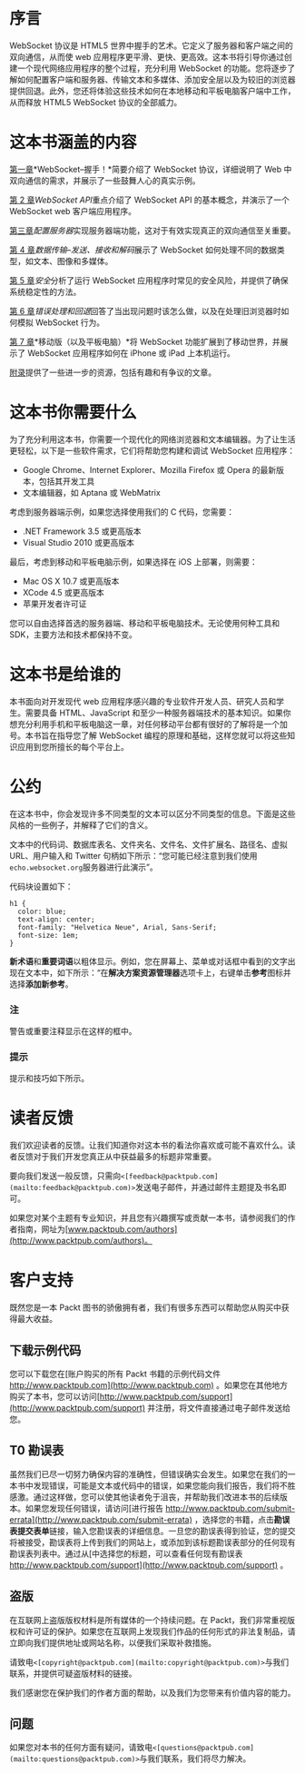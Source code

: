 # 序言

WebSocket 协议是 HTML5 世界中握手的艺术。它定义了服务器和客户端之间的双向通信，从而使 web 应用程序更平滑、更快、更高效。这本书将引导你通过创建一个现代网络应用程序的整个过程，充分利用 WebSocket 的功能。您将逐步了解如何配置客户端和服务器、传输文本和多媒体、添加安全层以及为较旧的浏览器提供回退。此外，您还将体验这些技术如何在本地移动和平板电脑客户端中工作，从而释放 HTML5 WebSocket 协议的全部威力。

# 这本书涵盖的内容

[第一章](01.html "Chapter 1. WebSocket – a Handshake!")*WebSocket–握手！*简要介绍了 WebSocket 协议，详细说明了 Web 中双向通信的需求，并展示了一些鼓舞人心的真实示例。

[第 2 章](02.html "Chapter 2. The WebSocket API")*WebSocket API*重点介绍了 WebSocket API 的基本概念，并演示了一个 WebSocket web 客户端应用程序。

[第三章](03.html "Chapter 3. Configuring the Server")*配置服务器*实现服务器端功能，这对于有效实现真正的双向通信至关重要。

[第 4 章](04.html "Chapter 4. Data Transfer – Sending, Receiving, and Decoding")*数据传输–发送、接收和解码*展示了 WebSocket 如何处理不同的数据类型，如文本、图像和多媒体。

[第 5 章](05.html "Chapter 5. Security")*安全*分析了运行 WebSocket 应用程序时常见的安全风险，并提供了确保系统稳定性的方法。

[第 6 章](06.html "Chapter 6. Error Handling and Fallbacks")*错误处理和回退*回答了当出现问题时该怎么做，以及在处理旧浏览器时如何模拟 WebSocket 行为。

[第 7 章](07.html "Chapter 7. Going Mobile (and Tablet, Too)")*移动版（以及平板电脑）*将 WebSocket 功能扩展到了移动世界，并展示了 WebSocket 应用程序如何在 iPhone 或 iPad 上本机运行。

[附录](08.html "Appendix A. Appendix")提供了一些进一步的资源，包括有趣和有争议的文章。

# 这本书你需要什么

为了充分利用这本书，你需要一个现代化的网络浏览器和文本编辑器。为了让生活更轻松，以下是一些软件需求，它们将帮助您构建和调试 WebSocket 应用程序：

*   Google Chrome、Internet Explorer、Mozilla Firefox 或 Opera 的最新版本，包括其开发工具
*   文本编辑器，如 Aptana 或 WebMatrix

考虑到服务器端示例，如果您选择使用我们的 C 代码，您需要：

*   .NET Framework 3.5 或更高版本
*   Visual Studio 2010 或更高版本

最后，考虑到移动和平板电脑示例，如果选择在 iOS 上部署，则需要：

*   Mac OS X 10.7 或更高版本
*   XCode 4.5 或更高版本
*   苹果开发者许可证

您可以自由选择首选的服务器端、移动和平板电脑技术。无论使用何种工具和 SDK，主要方法和技术都保持不变。

# 这本书是给谁的

本书面向对开发现代 web 应用程序感兴趣的专业软件开发人员、研究人员和学生。需要具备 HTML、JavaScript 和至少一种服务器端技术的基本知识。如果你想充分利用手机和平板电脑这一章，对任何移动平台都有很好的了解将是一个加号。本书旨在指导您了解 WebSocket 编程的原理和基础，这样您就可以将这些知识应用到您所擅长的每个平台上。

# 公约

在这本书中，你会发现许多不同类型的文本可以区分不同类型的信息。下面是这些风格的一些例子，并解释了它们的含义。

文本中的代码词、数据库表名、文件夹名、文件名、文件扩展名、路径名、虚拟 URL、用户输入和 Twitter 句柄如下所示：“您可能已经注意到我们使用`echo.websocket.org`服务器进行此演示”。

代码块设置如下：

```
h1 {
  color: blue;
  text-align: center;
  font-family: "Helvetica Neue", Arial, Sans-Serif;
  font-size: 1em;
}
```

**新术语**和**重要词语**以粗体显示。例如，您在屏幕上、菜单或对话框中看到的文字出现在文本中，如下所示：“在**解决方案资源管理器**选项卡上，右键单击**参考**图标并选择**添加新参考**。

### 注

警告或重要注释显示在这样的框中。

### 提示

提示和技巧如下所示。

# 读者反馈

我们欢迎读者的反馈。让我们知道你对这本书的看法你喜欢或可能不喜欢什么。读者反馈对于我们开发您真正从中获益最多的标题非常重要。

要向我们发送一般反馈，只需向`<[feedback@packtpub.com](mailto:feedback@packtpub.com)>`发送电子邮件，并通过邮件主题提及书名即可。

如果您对某个主题有专业知识，并且您有兴趣撰写或贡献一本书，请参阅我们的作者指南，网址为[www.packtpub.com/authors](http://www.packtpub.com/authors)。

# 客户支持

既然您是一本 Packt 图书的骄傲拥有者，我们有很多东西可以帮助您从购买中获得最大收益。

## 下载示例代码

您可以下载您在[账户购买的所有 Packt 书籍的示例代码文件 http://www.packtpub.com](http://www.packtpub.com) 。如果您在其他地方购买了本书，您可以访问[http://www.packtpub.com/support](http://www.packtpub.com/support) 并注册，将文件直接通过电子邮件发送给您。

## T0 勘误表

虽然我们已尽一切努力确保内容的准确性，但错误确实会发生。如果您在我们的一本书中发现错误，可能是文本或代码中的错误，如果您能向我们报告，我们将不胜感激。通过这样做，您可以使其他读者免于沮丧，并帮助我们改进本书的后续版本。如果您发现任何错误，请访问[进行报告 http://www.packtpub.com/submit-errata](http://www.packtpub.com/submit-errata) ，选择您的书籍，点击**勘误表****提交****表单**链接，输入您勘误表的详细信息。一旦您的勘误表得到验证，您的提交将被接受，勘误表将上传到我们的网站上，或添加到该标题勘误表部分的任何现有勘误表列表中。通过从[中选择您的标题，可以查看任何现有勘误表 http://www.packtpub.com/support](http://www.packtpub.com/support) 。

## 盗版

在互联网上盗版版权材料是所有媒体的一个持续问题。在 Packt，我们非常重视版权和许可证的保护。如果您在互联网上发现我们作品的任何形式的非法复制品，请立即向我们提供地址或网站名称，以便我们采取补救措施。

请致电`<[copyright@packtpub.com](mailto:copyright@packtpub.com)>`与我们联系，并提供可疑盗版材料的链接。

我们感谢您在保护我们的作者方面的帮助，以及我们为您带来有价值内容的能力。

## 问题

如果您对本书的任何方面有疑问，请致电`<[questions@packtpub.com](mailto:questions@packtpub.com)>`与我们联系，我们将尽力解决。